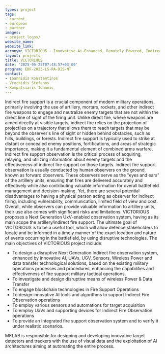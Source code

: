 ```yaml
---
types: project
tags:
- current 
- european 
- partner
images:
- project_logos/
website_name: 
website_link: 
acronym: VICTORIOUS - Innovative Ai-Enhanced, Remotely Powered, Indirect Fire Observation System Utilizing Unmanned Vehicles
layout: projects
title: VICTORIOUS
date: '2025-06-25T07:48:57+03:00'
program: EDF-2023-LS-RA-DIS-ΝΤ
contact:
- Ioannidis Konstantinos
- Vrochidis Stefanos
- Kompatsiaris Ioannis
---
```

<p>
Indirect fire support is a crucial component of modern military operations, primarily involving the use of artillery, mortars, rockets, and other indirect fire weapons to engage and neutralize enemy targets that are not within the direct line of sight of the firing unit. Unlike direct fire, where weapons are aimed directly at visible targets, indirect fire relies on the projection of projectiles on a trajectory that allows them to reach targets that may be beyond the observer's line of sight or hidden behind obstacles, such as hills, buildings, or forests. Indirect fire support is typically used to strike at distant or concealed enemy positions, fortifications, and areas of strategic importance, making it a fundamental element of combined arms warfare. Indirect fire support observation is the critical process of acquiring, relaying, and utilizing information about enemy targets and the effectiveness of indirect fire support on those targets. Indirect fire support observation is usually conducted by human observers on the ground, known as forward observers. These observers serve as the "eyes and ears" of the artillery units, ensuring that fires are delivered accurately and effectively while also contributing valuable information for overall battlefield management and decision-making. Yet, there are several potential disadvantages to having a physical person acting as observer for indirect firing, including vulnerability, communication, limited field of view and cost. Overall, while observers can provide valuable information to artillery units, their use also comes with significant risks and limitations. VICTORIOUS proposes a Next Generation UxV-enabled observation system, having as its main scope the artillery/indirect fire support. The ultimate goal of VICTORIOUS is to be a useful tool, which will allow defence stakeholders to locate and be informed in a timely manner of the exact location and nature of events occurring in the battlefield, by using disruptive technologies. The main objectives of VICTORIOUS project include:
<ul>
<li>To design a disruptive Next Generation Indirect fire observation system, enhanced by innovative AI, UAVs, UGV, Sensors, Wireless Power and data transfer technological solutions, based on the existing military operations processes and procedures, enhancing the capabilities and effectiveness of fire support military tactical operations.</li>
<li>To investigate and design disruptive means of wireless Power & Data Transfer</li>
<li>To engage blockchain technologies in Fire Support Operations</li>
<li>To design innovative AI tools and algorithms to support Indirect Fire Observation operations</li>
<li>To employ various sensors and automations for target acquisition</li>
<li>To employ UxVs and supporting devices for Indirect Fire Observation operations</li>
<li>To provide an integrated fire support observation system and to verify it under realistic scenarios.</li>
</ul>
MKLAB is responsible for designing and developing innovative target detectors and trackers with the use of visual data and the exploitation of AI architectures aiming at automating the entire process.
</p>